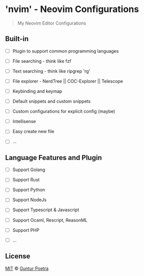# 'nvim' - Neovim Configurations

> My Neovim Editor Configurations


## Built-in

- [ ] Plugin to support common programming languages
- [ ] File searching - think like fzf
- [ ] Text searching - think like ripgrep 'rg'
- [ ] File explorer - NerdTree || COC-Explorer || Telescope
- [ ] Keybinding and keymap
- [ ] Default snippets and custom snippets
- [ ] Custom configurations for explicit config (maybe)
- [ ] Intellisense
- [ ] Easy create new file
- [ ] ...


## Language Features and Plugin

- [ ] Support Golang
- [ ] Support Rust
- [ ] Support Python
- [ ] Support NodeJs
- [ ] Support Typescript & Javascript
- [ ] Support Ocaml, Rescript, ReasonML
- [ ] Support PHP
- [ ] ...


## License

[MIT](https://opensource.org/licenses/MIT) © [Guntur Poetra](https://gunturpoetra.com)
